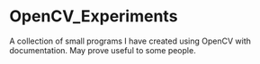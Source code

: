 # OpenCV_Experiments
A collection of small programs I have created using OpenCV with documentation. May prove useful to some people.
